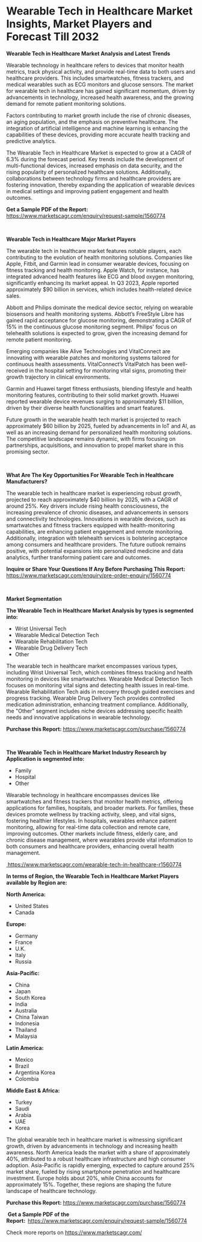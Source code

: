 <p><h1>Wearable Tech in Healthcare Market Insights, Market Players and Forecast Till 2032</h1></p><p><strong>Wearable Tech in Healthcare Market Analysis and Latest Trends</strong></p>
<p><p>Wearable technology in healthcare refers to devices that monitor health metrics, track physical activity, and provide real-time data to both users and healthcare providers. This includes smartwatches, fitness trackers, and medical wearables such as ECG monitors and glucose sensors. The market for wearable tech in healthcare has gained significant momentum, driven by advancements in technology, increased health awareness, and the growing demand for remote patient monitoring solutions.</p><p>Factors contributing to market growth include the rise of chronic diseases, an aging population, and the emphasis on preventive healthcare. The integration of artificial intelligence and machine learning is enhancing the capabilities of these devices, providing more accurate health tracking and predictive analytics.</p><p>The Wearable Tech in Healthcare Market is expected to grow at a CAGR of 6.3% during the forecast period. Key trends include the development of multi-functional devices, increased emphasis on data security, and the rising popularity of personalized healthcare solutions. Additionally, collaborations between technology firms and healthcare providers are fostering innovation, thereby expanding the application of wearable devices in medical settings and improving patient engagement and health outcomes.</p></p>
<p><strong>Get a Sample PDF of the Report:&nbsp;</strong> <a href="https://www.marketscagr.com/enquiry/request-sample/1560774?utm_campaign=2882&utm_medium=2&utm_source=Github&utm_content=ia&utm_term=04042025&utm_id=wearable-tech-in-healthcare">https://www.marketscagr.com/enquiry/request-sample/1560774</a></p>
<p>&nbsp;</p>
<p><strong>Wearable Tech in Healthcare Major Market Players</strong></p>
<p><p>The wearable tech in healthcare market features notable players, each contributing to the evolution of health monitoring solutions. Companies like Apple, Fitbit, and Garmin lead in consumer wearable devices, focusing on fitness tracking and health monitoring. Apple Watch, for instance, has integrated advanced health features like ECG and blood oxygen monitoring, significantly enhancing its market appeal. In Q3 2023, Apple reported approximately $90 billion in services, which includes health-related device sales.</p><p>Abbott and Philips dominate the medical device sector, relying on wearable biosensors and health monitoring systems. Abbott’s FreeStyle Libre has gained rapid acceptance for glucose monitoring, demonstrating a CAGR of 15% in the continuous glucose monitoring segment. Philips' focus on telehealth solutions is expected to grow, given the increasing demand for remote patient monitoring.</p><p>Emerging companies like Alive Technologies and VitalConnect are innovating with wearable patches and monitoring systems tailored for continuous health assessments. VitalConnect’s VitalPatch has been well-received in the hospital setting for monitoring vital signs, promoting their growth trajectory in clinical environments.</p><p>Garmin and Huawei target fitness enthusiasts, blending lifestyle and health monitoring features, contributing to their solid market growth. Huawei reported wearable device revenues surging to approximately $11 billion, driven by their diverse health functionalities and smart features.</p><p>Future growth in the wearable health tech market is projected to reach approximately $60 billion by 2025, fueled by advancements in IoT and AI, as well as an increasing demand for personalized health monitoring solutions. The competitive landscape remains dynamic, with firms focusing on partnerships, acquisitions, and innovation to propel market share in this promising sector.</p></p>
<p>&nbsp;</p>
<p><strong>What Are The Key Opportunities For Wearable Tech in Healthcare Manufacturers?</strong></p>
<p><p>The wearable tech in healthcare market is experiencing robust growth, projected to reach approximately $40 billion by 2025, with a CAGR of around 25%. Key drivers include rising health consciousness, the increasing prevalence of chronic diseases, and advancements in sensors and connectivity technologies. Innovations in wearable devices, such as smartwatches and fitness trackers equipped with health-monitoring capabilities, are enhancing patient engagement and remote monitoring. Additionally, integration with telehealth services is bolstering acceptance among consumers and healthcare providers. The future outlook remains positive, with potential expansions into personalized medicine and data analytics, further transforming patient care and outcomes.</p></p>
<p><strong>Inquire or Share Your Questions If Any Before Purchasing This Report:</strong> <a href="https://www.marketscagr.com/enquiry/pre-order-enquiry/1560774?utm_campaign=2882&utm_medium=2&utm_source=Github&utm_content=ia&utm_term=04042025&utm_id=wearable-tech-in-healthcare">https://www.marketscagr.com/enquiry/pre-order-enquiry/1560774</a></p>
<p>&nbsp;</p>
<p><strong>Market Segmentation</strong></p>
<p><strong>The Wearable Tech in Healthcare Market Analysis by types is segmented into:</strong></p>
<p><ul><li>Wrist Universal Tech</li><li>Wearable Medical Detection Tech</li><li>Wearable Rehabilitation Tech</li><li>Wearable Drug Delivery Tech</li><li>Other</li></ul></p>
<p><p>The wearable tech in healthcare market encompasses various types, including Wrist Universal Tech, which combines fitness tracking and health monitoring in devices like smartwatches. Wearable Medical Detection Tech focuses on monitoring vital signs and detecting health issues in real-time. Wearable Rehabilitation Tech aids in recovery through guided exercises and progress tracking. Wearable Drug Delivery Tech provides controlled medication administration, enhancing treatment compliance. Additionally, the "Other" segment includes niche devices addressing specific health needs and innovative applications in wearable technology.</p></p>
<p><strong>Purchase this Report:&nbsp;</strong><a href="https://www.marketscagr.com/purchase/1560774?utm_campaign=2882&utm_medium=2&utm_source=Github&utm_content=ia&utm_term=04042025&utm_id=wearable-tech-in-healthcare">https://www.marketscagr.com/purchase/1560774</a></p>
<p>&nbsp;</p>
<p><strong>The Wearable Tech in Healthcare Market Industry Research by Application is segmented into:</strong></p>
<p><ul><li>Family</li><li>Hospital</li><li>Other</li></ul></p>
<p><p>Wearable technology in healthcare encompasses devices like smartwatches and fitness trackers that monitor health metrics, offering applications for families, hospitals, and broader markets. For families, these devices promote wellness by tracking activity, sleep, and vital signs, fostering healthier lifestyles. In hospitals, wearables enhance patient monitoring, allowing for real-time data collection and remote care, improving outcomes. Other markets include fitness, elderly care, and chronic disease management, where wearables provide vital information to both consumers and healthcare providers, enhancing overall health management.</p></p>
<p><a href="https://www.marketscagr.com/wearable-tech-in-healthcare-r1560774?utm_campaign=2882&utm_medium=2&utm_source=Github&utm_content=ia&utm_term=04042025&utm_id=wearable-tech-in-healthcare">&nbsp;https://www.marketscagr.com/wearable-tech-in-healthcare-r1560774</a></p>
<p><strong>In terms of Region, the Wearable Tech in Healthcare Market Players available by Region are:</strong></p>
<p>
    <p> <strong> North America: </strong>
        <ul>
            <li>United States</li>
            <li>Canada</li>
        </ul>
        </p> 
    <p> <strong> Europe: </strong>
        <ul>
            <li>Germany</li>
            <li>France</li>
            <li>U.K.</li>
            <li>Italy</li>
            <li>Russia</li>
        </ul>
        </p> 
    <p> <strong> Asia-Pacific: </strong>
        <ul>
            <li>China</li>
            <li>Japan</li>
            <li>South Korea</li>
            <li>India</li>
            <li>Australia</li>
            <li>China Taiwan</li>
            <li>Indonesia</li>
            <li>Thailand</li>
            <li>Malaysia</li>
        </ul>
        </p> 
    <p> <strong> Latin America: </strong>
        <ul>
            <li>Mexico</li>
            <li>Brazil</li>
            <li>Argentina Korea</li>
            <li>Colombia</li>
        </ul>
        </p> 
    <p> <strong> Middle East & Africa: </strong>
        <ul>
            <li>Turkey</li>
            <li>Saudi</li>
            <li>Arabia</li>
            <li>UAE</li>
            <li>Korea</li>
        </ul>
    </p>
    </p>
<p><p>The global wearable tech in healthcare market is witnessing significant growth, driven by advancements in technology and increasing health awareness. North America leads the market with a share of approximately 40%, attributed to a robust healthcare infrastructure and high consumer adoption. Asia-Pacific is rapidly emerging, expected to capture around 25% market share, fueled by rising smartphone penetration and healthcare investment. Europe holds about 20%, while China accounts for approximately 15%. Together, these regions are shaping the future landscape of healthcare technology.</p></p>
<p><strong>Purchase this Report: </strong><a href="https://www.marketscagr.com/purchase/1560774?utm_campaign=2882&utm_medium=2&utm_source=Github&utm_content=ia&utm_term=04042025&utm_id=wearable-tech-in-healthcare">https://www.marketscagr.com/purchase/1560774</a></p>
<p>&nbsp;<strong>Get a Sample PDF of the Report:&nbsp;&nbsp;</strong><a href="https://www.marketscagr.com/enquiry/request-sample/1560774?utm_campaign=2882&utm_medium=2&utm_source=Github&utm_content=ia&utm_term=04042025&utm_id=wearable-tech-in-healthcare">https://www.marketscagr.com/enquiry/request-sample/1560774</a></p>
<p><strong></strong></p>
<p>Check more reports on <a href="https://www.marketscagr.com/?utm_campaign=2882&utm_medium=2&utm_source=Github&utm_content=ia&utm_term=04042025&utm_id=wearable-tech-in-healthcare">https://www.marketscagr.com/</a></p>